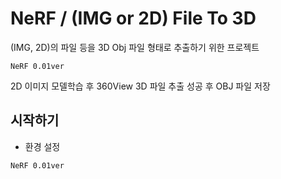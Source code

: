 # NeRF / (IMG or 2D) File To 3D

(IMG, 2D)의 파일 등을 3D Obj 파일 형태로 추출하기 위한 프로젝트

```
NeRF 0.01ver
```
2D 이미지 모델학습 후 360View 3D 파일 추출 성공 후 OBJ 파일 저장


## 시작하기 <br>

- 환경 설정
```
NeRF 0.01ver
```
